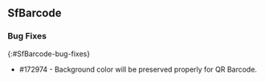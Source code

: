 ## SfBarcode

### Bug Fixes
{:#SfBarcode-bug-fixes} 

* \#172974 - Background color will be preserved properly for QR Barcode.

 



